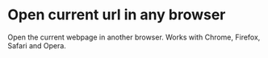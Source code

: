 # Open current url in any browser
Open the current webpage in another browser. Works with Chrome, Firefox, Safari and Opera.
